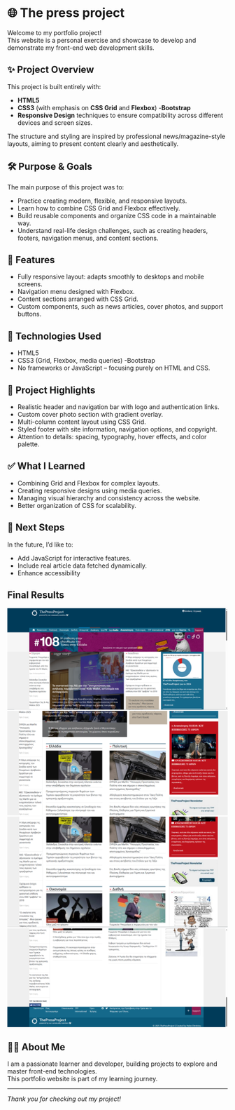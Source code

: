 # 🌐 The press project

Welcome to my portfolio project!  
This website is a personal exercise and showcase to develop and demonstrate my front-end web development skills.

## ✨ **Project Overview**

This project is built entirely with:

- **HTML5**
- **CSS3** (with emphasis on **CSS Grid** and **Flexbox**) -**Bootstrap**
- **Responsive Design** techniques to ensure compatibility across different devices and screen sizes.

The structure and styling are inspired by professional news/magazine-style layouts, aiming to present content clearly and aesthetically.

## 🛠 **Purpose & Goals**

The main purpose of this project was to:

- Practice creating modern, flexible, and responsive layouts.
- Learn how to combine CSS Grid and Flexbox effectively.
- Build reusable components and organize CSS code in a maintainable way.
- Understand real-life design challenges, such as creating headers, footers, navigation menus, and content sections.

## 📱 **Features**

- Fully responsive layout: adapts smoothly to desktops and mobile screens.
- Navigation menu designed with Flexbox.
- Content sections arranged with CSS Grid.
- Custom components, such as news articles, cover photos, and support buttons.

## 🧰 **Technologies Used**

- HTML5
- CSS3 (Grid, Flexbox, media queries)
  -Bootstrap
- No frameworks or JavaScript – focusing purely on HTML and CSS.

## 🎯 **Project Highlights**

- Realistic header and navigation bar with logo and authentication links.
- Custom cover photo section with gradient overlay.
- Multi-column content layout using CSS Grid.
- Styled footer with site information, navigation options, and copyright.
- Attention to details: spacing, typography, hover effects, and color palette.

## ✅ **What I Learned**

- Combining Grid and Flexbox for complex layouts.
- Creating responsive designs using media queries.
- Managing visual hierarchy and consistency across the website.
- Better organization of CSS for scalability.

## 📌 **Next Steps**

In the future, I’d like to:

- Add JavaScript for interactive features.
- Include real article data fetched dynamically.
- Enhance accessibility

## Final Results

![photo of my project](image.png)
![photo of my project](image-1.png)
![photo of my project](image-2.png)
![photo of my project](image-3.png)

## 🙋‍♀️ **About Me**

I am a passionate learner and developer, building projects to explore and master front-end technologies.  
This portfolio website is part of my learning journey.

---

_Thank you for checking out my project!_
